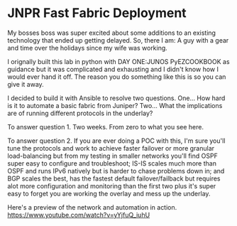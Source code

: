 # JNPR Fast Fabric Deployment
My bosses boss was super excited about some additions to an existing technology that ended up getting delayed. So, there I am: A guy with a gear and time over the holidays since my wife was working.

I orignally built this lab in python with DAY ONE:JUNOS PyEZCOOKBOOK as guidance but it was complicated and exhausting and I didn't know how I would ever hand it off. The reason you do something like this is so you can give it away.

I decided to build it with Ansible to resolve two questions. One... How hard is it to automate a basic fabric from Juniper? Two... What the implications are of running different protocols in the underlay?

To answer question 1. Two weeks. From zero to what you see here.

To answer question 2. If you are ever doing a POC with this, I'm sure you'll tune the protocols and work to achieve faster failover or more granular load-balancing but from my testing in smaller networks you'll find OSPF super easy to configure and troubleshoot; IS-IS scales much more than OSPF and runs IPv6 natively but is harder to chase problems down in; and BGP scales the best, has the fastest default failover/failback but requires alot more configuration and monitoring than the first two plus it's super easy to forget you are working the overlay and mess up the underlay.

Here's a preview of the network and automation in action. https://www.youtube.com/watch?v=yYjfuQ_iuhU 
